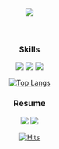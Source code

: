 <div align=center>
  <img src="https://capsule-render.vercel.app/api?type=soft&color=2c2c2c&height=100&section=header&text=Hello%20I'm%20TaeHo!&fontSize=50&fontColor=1CA673" />
  
  <br>
  <br>
  <br>

  ### Skills
  ![](https://img.shields.io/badge/Dart-0175C2?style=for-the-badge&logo=dart&logoColor=white)
  ![](https://img.shields.io/badge/Flutter-02569B?style=for-the-badge&logo=flutter&logoColor=white)
  ![](https://img.shields.io/badge/Firebase-039BE5?style=for-the-badge&logo=Firebase&logoColor=white)
  
  [![Top Langs](https://github-readme-stats.vercel.app/api/top-langs/?username=mintaeh0&layout=compact&theme=dark)](https://github.com/mintaeh0/github-readme-stats)
  
  ### Resume
  <a href="https://velog.io/@mth1150"><img src="https://img.shields.io/badge/Velog-20C997?style=flat-square&logo=velog&logoColor=ffffff"/></a>
  <a href="https://velog.io/@mth1150"><img src="https://img.shields.io/badge/Notion-000000?style=flat-square&logo=notion&logoColor=ffffff"/></a>
  
  [![Hits](https://hits.seeyoufarm.com/api/count/incr/badge.svg?url=https%3A%2F%2Fgithub.com%2Fmintaeh0&count_bg=%2379C83D&title_bg=%23555555&icon=&icon_color=%23E7E7E7&title=hits&edge_flat=false)](https://hits.seeyoufarm.com)

</div>
